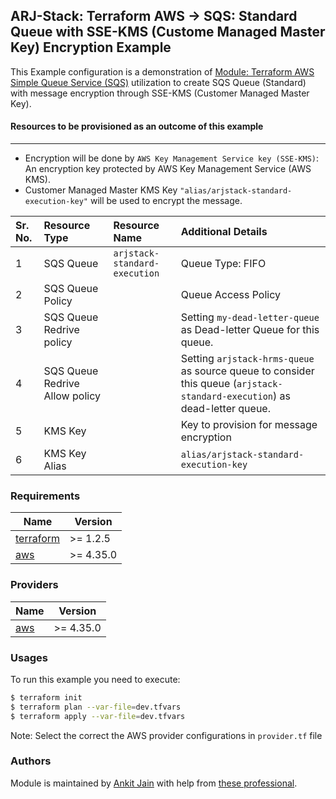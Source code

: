 ## ARJ-Stack: Terraform AWS -> SQS: Standard Queue with SSE-KMS (Custome Managed Master Key) Encryption Example

This Example configuration is a demonstration of [Module: Terraform AWS Simple Queue Service (SQS)](https://github.com/arjstack/terraform-aws-sqs) utilization to create SQS Queue (Standard) with message encryption through SSE-KMS (Customer Managed Master Key).

#### Resources to be provisioned as an outcome of this example
---
- Encryption will be done by `AWS Key Management Service key (SSE-KMS)`: An encryption key protected by AWS Key Management Service (AWS KMS).
- Customer Managed Master KMS Key `"alias/arjstack-standard-execution-key"` will be used to encrypt the message.

| Sr. No. | Resource Type | Resource Name | Additional Details |
|:------|:------|:------|:------|
| 1 | SQS Queue | `arjstack-standard-execution` | Queue Type: FIFO |
| 2 | SQS Queue Policy |  |  Queue Access Policy |
| 3 | SQS Queue Redrive policy |  | Setting `my-dead-letter-queue` as Dead-letter Queue for this queue. |
| 4 | SQS Queue Redrive Allow policy |  | Setting `arjstack-hrms-queue` as source queue to consider this queue (`arjstack-standard-execution`) as dead-letter queue. |
| 5 | KMS Key |  | Key to provision for message encryption |
| 6 | KMS Key Alias |  | `alias/arjstack-standard-execution-key` |

### Requirements

| Name | Version |
|------|---------|
| <a name="requirement_terraform"></a> [terraform](#requirement\_terraform) | >= 1.2.5 |
| <a name="requirement_aws"></a> [aws](#requirement\_aws) | >= 4.35.0 |

### Providers

| Name | Version |
|------|---------|
| <a name="provider_aws"></a> [aws](#provider\_aws) | >= 4.35.0 |

### Usages

To run this example you need to execute:

```bash
$ terraform init
$ terraform plan --var-file=dev.tfvars
$ terraform apply --var-file=dev.tfvars
```

Note: Select the correct the AWS provider configurations in `provider.tf` file

### Authors

Module is maintained by [Ankit Jain](https://github.com/ankit-jn) with help from [these professional](https://github.com/arjstack/terraform-aws-examples/graphs/contributors).